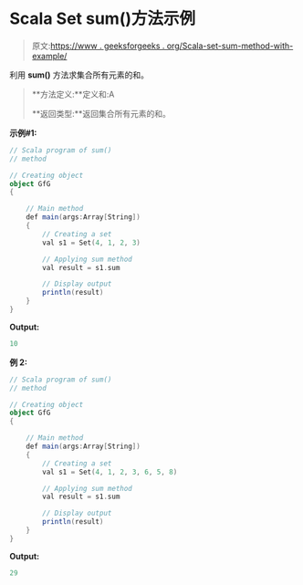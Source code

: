 # Scala Set sum()方法示例

> 原文:[https://www . geeksforgeeks . org/Scala-set-sum-method-with-example/](https://www.geeksforgeeks.org/scala-set-sum-method-with-example/)

利用 **sum()** 方法求集合所有元素的和。

> **方法定义:**定义和:A
> 
> **返回类型:**返回集合所有元素的和。

**示例#1:**

```scala
// Scala program of sum() 
// method 

// Creating object 
object GfG 
{ 

    // Main method 
    def main(args:Array[String]) 
    { 
        // Creating a set 
        val s1 = Set(4, 1, 2, 3) 

        // Applying sum method 
        val result = s1.sum

        // Display output
        println(result)
    } 
} 
```

**Output:**

```scala
10

```

**例 2:**

```scala
// Scala program of sum() 
// method 

// Creating object 
object GfG 
{ 

    // Main method 
    def main(args:Array[String]) 
    { 
        // Creating a set 
        val s1 = Set(4, 1, 2, 3, 6, 5, 8) 

        // Applying sum method 
        val result = s1.sum

        // Display output
        println(result)
    } 
} 
```

**Output:**

```scala
29

```